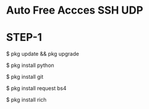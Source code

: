 # Auto Free Accces SSH UDP

# STEP-1

$ pkg update && pkg upgrade

$ pkg install python

$ pkg install git

$ pkg install request bs4 

$ pkg install rich
